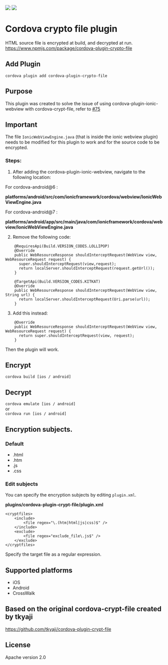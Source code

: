 ![](https://img.shields.io/github/issues/PeterHdd/cordova-plugin-crypto-file.svg)
![](https://img.shields.io/github/license/PeterHdd/cordova-plugin-crypto-file.svg)

# Cordova crypto file plugin
HTML source file is encrypted at build, and decrypted at run.  
https://www.npmjs.com/package/cordova-plugin-crypto-file

## Add Plugin
`cordova plugin add cordova-plugin-crypto-file`

## Purpose

This plugin was created to solve the issue of using cordova-plugin-ionic-webview with cordova-crypt-file, refer to [#75](https://github.com/tkyaji/cordova-plugin-crypt-file/issues/75) 

## Important

The file `IonicWebViewEngine.java` (that is inside the ionic webview plugin) needs to be modified for this plugin to work and for the source code to be encrypted.
### Steps:
1. After adding the cordova-plugin-ionic-webview, navigate to the following location:

For cordova-android@6 :

**platforms/android/src/com/ionicframework/cordova/webview/IonicWebViewEngine.java**

For cordova-android@7 :

**platforms/android/app/src/main/java/com/ionicframework/cordova/webview/IonicWebViewEngine.java**

2. Remove the following code:

```
    @RequiresApi(Build.VERSION_CODES.LOLLIPOP)
    @Override
    public WebResourceResponse shouldInterceptRequest(WebView view, WebResourceRequest request) {
      super.shouldInterceptRequest(view,request);
      return localServer.shouldInterceptRequest(request.getUrl());
    }

    @TargetApi(Build.VERSION_CODES.KITKAT)
    @Override
    public WebResourceResponse shouldInterceptRequest(WebView view, String url) {
      return localServer.shouldInterceptRequest(Uri.parse(url));
    }
```
3. Add this instead:

```
    @Override
    public WebResourceResponse shouldInterceptRequest(WebView view, WebResourceRequest request) {
      return super.shouldInterceptRequest(view, request);
    }
 ```
 
 Then the plugin will work.

## Encrypt
`cordova build [ios / android]`

## Decrypt
`cordova emulate [ios / android]`  
or  
`cordova run [ios / android]`  

## Encryption subjects.

### Default

* .html
* .htm
* .js
* .css

### Edit subjects

You can specify the encryption subjects by editing `plugin.xml`.

**plugins/cordova-plugin-crypt-file/plugin.xml**

```
<cryptfiles>
    <include>
        <file regex="\.(htm|html|js|css)$" />
    </include>
    <exclude>
        <file regex="exclude_file\.js$" />
    </exclude>
</cryptfiles>
```

Specify the target file as a regular expression.


## Supported platforms
* iOS
* Android
* CrossWalk


## Based on the original cordova-crypt-file created by tkyaji

https://github.com/tkyaji/cordova-plugin-crypt-file

## License
Apache version 2.0
